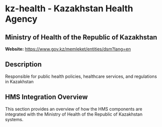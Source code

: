 # kz-health - Kazakhstan Health Agency

## Ministry of Health of the Republic of Kazakhstan

**Website:** https://www.gov.kz/memleket/entities/dsm?lang=en

## Description

Responsible for public health policies, healthcare services, and regulations in Kazakhstan

## HMS Integration Overview

This section provides an overview of how the HMS components are integrated with the Ministry of Health of the Republic of Kazakhstan systems.

